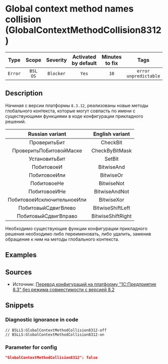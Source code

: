 # Global context method names collision (GlobalContextMethodCollision8312)

 |  Type   |        Scope        | Severity  | Activated<br>by default | Minutes<br>to fix |               Tags               |
 |:-------:|:-------------------:|:---------:|:-----------------------------:|:-----------------------:|:--------------------------------:|
 | `Error` | `BSL`<br>`OS` | `Blocker` |             `Yes`             |          `10`           | `error`<br>`unpredictable` | 

<!-- Блоки выше заполняются автоматически, не трогать -->
## Description
<!-- Описание диагностики заполняется вручную. Необходимо понятным языком описать смысл и схему работу -->

Начиная с версии платформы `8.3.12`, реализованы новые методы глобального контекста, которые могут совпаcть по имени с существующими функциями в коде конфигурации прикладного решений.

|      Russian variant       |  English variant  |
|:--------------------------:|:-----------------:|
|        ПроверитьБит        |     CheckBit      |
|  ПроверитьПоБитовойМаске   |  CheckByBitMask   |
|       УстановитьБит        |      SetBit       |
|         ПобитовоеИ         |    BitwiseAnd     |
|        ПобитовоеИли        |     BitwiseOr     |
|        ПобитовоеНе         |    BitwiseNot     |
|        ПобитовоеИНе        |   BitwiseAndNot   |
| ПобитовоеИсключительноеИли |    BitwiseXor     |
|    ПобитовыйСдвигВлево     | BitwiseShiftLeft  |
|    ПобитовыйСдвигВправо    | BitwiseShiftRight |

Необходимо существующие функции конфигурации прикладного решения необходимо либо переименовать, либо удалить, заменив обращение к ним на методы глобального контекста.

## Examples
<!-- В данном разделе приводятся примеры, на которые диагностика срабатывает, а также можно привести пример, как можно исправить ситуацию -->

## Sources
<!-- Необходимо указывать ссылки на все источники, из которых почерпнута информация для создания диагностики -->
<!-- Примеры источников

* Источник: [Стандарт: Тексты модулей](https://its.1c.ru/db/v8std#content:456:hdoc)
* Полезная информация: [Отказ от использования модальных окон](https://its.1c.ru/db/metod8dev#content:5272:hdoc)
* Источник: [Cognitive complexity, ver. 1.4](https://www.sonarsource.com/docs/CognitiveComplexity.pdf) -->

* Источник: [Перевод конфигураций на платформу "1С:Предприятие 8.3" без режима совместимости с версией 8.2](https://its.1c.ru/db/metod8dev#content:5293:hdoc:pereimenovaniya_metodov_i_svojstv)

## Snippets

<!-- Блоки ниже заполняются автоматически, не трогать -->
### Diagnostic ignorance in code

```bsl
// BSLLS:GlobalContextMethodCollision8312-off
// BSLLS:GlobalContextMethodCollision8312-on
```

### Parameter for config

```json
"GlobalContextMethodCollision8312": false
```
